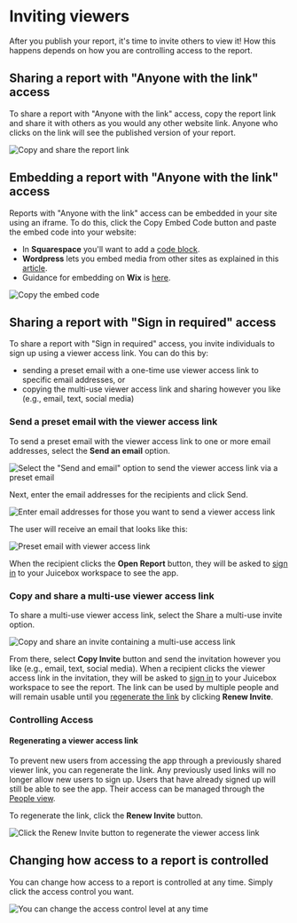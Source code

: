 # Inviting viewers

After you publish your report, it's time to invite others to view it! How this happens depends on how you are controlling access to the report.

## Sharing a report with "Anyone with the link" access

To share a report with "Anyone with the link" access, copy the report link and share it with others as you would any other website link. Anyone who clicks on the link will see the published version of your report.&#x20;

![Copy and share the report link](<../../.gitbook/assets/image (328).png>)

## Embedding a report with "Anyone with the link" access

Reports with "Anyone with the link" access can be embedded in your site using an iframe. To do this, click the Copy Embed Code button and paste the embed code into your website:

* In **Squarespace** you'll want to add a [code block](https://support.squarespace.com/hc/en-us/articles/206543167).
* **Wordpress** lets you embed media from other sites as explained in this [article](https://kinsta.com/blog/wordpress-iframe/).
* Guidance for embedding on **Wix** is [here](https://support.wix.com/en/article/wix-editor-using-iframes-to-display-visible-content-on-your-site).

![Copy the embed code](<../../.gitbook/assets/image (352).png>)

## Sharing a report with "Sign in required" access

To share a report with "Sign in required" access, you invite individuals to sign up using a viewer access link. You can do this by:

* sending a preset email with a one-time use viewer access link to specific email addresses, or
* copying the multi-use viewer access link and sharing however you like (e.g., email, text, social media)

### Send a preset email with the viewer access link

To send a preset email with the viewer access link to one or more email addresses, select the **Send an email** option.

![Select the "Send and email" option to send the viewer access link via a preset email](<../../.gitbook/assets/image (401).png>)

Next, enter the email addresses for the recipients and click Send.

![Enter email addresses for those you want to send a viewer access link](<../../.gitbook/assets/image (367).png>)

The user will receive an email that looks like this:&#x20;

![Preset email with viewer access link](<../../.gitbook/assets/image (373).png>)

When the recipient clicks the **Open Report** button, they will be asked to [sign in](../../viewing-apps/signing-in.md) to your Juicebox workspace to see the app.

### Copy and share a multi-use viewer access link

To share a multi-use viewer access link, select the Share a multi-use invite option.

![Copy and share an invite containing a multi-use access link](<../../.gitbook/assets/image (371).png>)

From there, select **Copy Invite** button and send the invitation however you like (e.g., email, text, social media). When a recipient clicks the viewer access link in the invitation, they will be asked to [sign in](../../viewing-apps/signing-in.md) to your Juicebox workspace to see the report. The link can be used by multiple people and will remain usable until you [regenerate the link](sharing-and-access-controls.md#regenerate-link) by clicking **Renew Invite**.&#x20;

### Controlling Access

#### Regenerating a viewer access link

To prevent new users from accessing the app through a previously shared viewer link, you can regenerate the link. Any previously used links will no longer allow new users to sign up. Users that have already signed up will still be able to see the app. Their access can be managed through the [People view](../../managing-users/user-management-and-roles.md#managing-users).&#x20;

To regenerate the link, click the **Renew Invite** button.

![Click the Renew Invite button to regenerate the viewer access link](<../../.gitbook/assets/image (375).png>)

## Changing how access to a report is controlled

You can change how access to a report is controlled at any time. Simply click the access control you want.&#x20;

![You can change the access control level at any time](<../../.gitbook/assets/image (333).png>)
